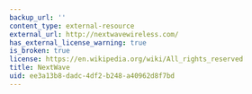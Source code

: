 ```yaml
---
backup_url: ''
content_type: external-resource
external_url: http://nextwavewireless.com/
has_external_license_warning: true
is_broken: true
license: https://en.wikipedia.org/wiki/All_rights_reserved
title: NextWave
uid: ee3a13b8-dadc-4df2-b248-a40962d8f7bd
---
```

